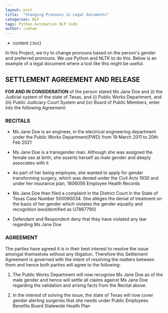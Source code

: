 ```yaml
---
layout: post
title:  "Changing Pronouns in Legal Documents"
categories: NLP  
tags: Python Automation NLP Code
author: csoham
---
```


* content
{:toc}

In this Project, we try to change pronouns based on the person's gender and preferred pronouns. We use Python and NLTK to do this. Below is an example of a legal document where a tool like this might be useful.

## SETTLEMENT AGREEMENT AND RELEASE

**FOR AND IN CONSIDERATION** of the person stated Ms Jane Doe and (i) the Judicial system of the state of Texas, and (i) Public Works Department, and (iii) Public Judiciary Court System and (iv) Board of Public Members, enter into the following Agreement:

### RECITALS

- Ms Jane Doe is an engineer, in the electrical engineering department under the Public Works Department(PWD) from 19 March 2011 to 20th Feb 2021

- Ms Jane Doe is a transgender man. Although she was assigned the female sex at birth, she asserts herself as male gender and deeply associates with it

- As part of her being employee, she wanted to apply for gender transforming surgery, which was denied under the Civil Acts 1930 and under her insurance plan, 1806056 Employee Health Records

- Ms Jane Doe then filed a complaint in the District Court in the State of Texas Case Number 500090034. She alleges the denial of treatment on the basis of her gender which violates the gender equality and recognition law(identified as U7867790)

- Defendant and Respondent deny that they have violated any law regarding Ms Jane Doe

### AGREEMENT

The parties have agreed it is in their best interest to resolve the issue amongst themselves without any litigation. Therefore this Settlement Agreement is governed with the intent of resolving the matters between them and hence both parties will agree to the following:

1. The Public Works Department will now recognise Ms Jane Doe as of the male gender and hence will settle all claims against Ms Jane Doe regarding the validation and arising facts from the Recital above.

2. In the interest of solving the issue, the state of Texas will now cover gender alerting surgeries that she needs under Public Employees Benefits Board Statewide Health Plan
